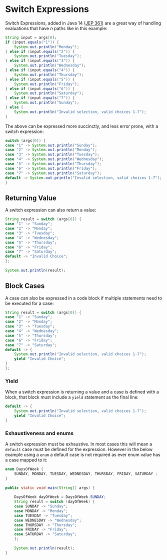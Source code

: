 # Switch Expressions

Switch Expressions, added in Java 14 ([JEP 361](https://openjdk.java.net/jeps/361)) are a great way of handling evaluations that have _n_ paths like in this example: 

```java
String input = args[0];
if (input.equals("1")) {
	System.out.println("Monday");
} else if (input.equals("2")) {
	System.out.println("Tuesday");
} else if (input.equals("3")) {
	System.out.println("Wednesday");
} else if (input.equals("4")) {
	System.out.println("Thursday");
} else if (input.equals("5")) {
	System.out.println("Friday");
} else if (input.equals("6")) {
	System.out.println("Saturday");
} else if (input.equals("7")) {
	System.out.println("Sunday");
} else {
	System.out.println("Invalid selection, valid choices 1-7");
}
```

The above can be expressed more succinctly, and less error prone, with a switch expression: 

```java
switch (args[0]) {
case "1" -> System.out.println("Sunday");
case "2" -> System.out.println("Monday");
case "3" -> System.out.println("Tuesday");
case "4" -> System.out.println("Wednesday");
case "5" -> System.out.println("Thursday");
case "6" -> System.out.println("Friday");
case "7" -> System.out.println("Saturday");
default -> System.out.println("Invalid selection, valid choices 1-7");
}
``` 

## Returning Value

A switch expression can also return a value:

```java
String result = switch (args[0]) {
case "1" -> "Sunday";
case "2" -> "Monday";
case "3" -> "Tuesday";
case "4" -> "Wednesday";
case "5" -> "Thursday";
case "6" -> "Friday";
case "7" -> "Saturday";
default -> "Invalid Choice";
};
	
System.out.println(result);
```

## Block Cases

A case can also be expressed in a code block if multiple statements need to be executed for a case:

```java
String result = switch (args[0]) {
case "1" -> "Sunday";
case "2" -> "Monday";
case "3" -> "Tuesday";
case "4" -> "Wednesday";
case "5" -> "Thursday";
case "6" -> "Friday";
case "7" -> "Saturday";
default -> {
	System.out.println("Invalid selection, valid choices 1-7");
	yield "Invalid Choice";
}
};
```

### Yield

When a switch expression is returning a value and a case is defined with a block, that block must include a `yield` statement as the final line:

```java
default -> {
	System.out.println("Invalid selection, valid choices 1-7");
	yield "Invalid Choice";
}
```

### Exhaustiveness and enums 

A switch expression must be exhaustive. In most cases this will mean a `default` case must be defined for the expression. However in the below example using a `enum` a default case is not required as ever enum value has a case mapped to it:

```java
enum DaysOfWeek {
	SUNDAY, MONDAY, TUESDAY, WEDNESDAY, THURSDAY, FRIDAY, SATURDAY ;
}
	
public static void main(String[] args) {
	
	DaysOfWeek dayOfWeek = DaysOfWeek.SUNDAY;
	String result = switch (dayOfWeek) {
	case SUNDAY -> "Sunday";
	case MONDAY -> "Monday";
	case TUESDAY -> "Tuesday";
	case WEDNESDAY -> "Wednesday";
	case THURSDAY -> "Thursday";
	case FRIDAY -> "Friday";
	case SATURDAY -> "Saturday";
	};
	
	System.out.println(result);
}
```
